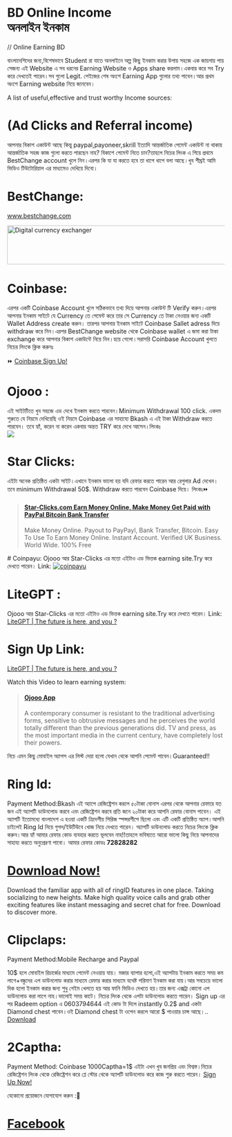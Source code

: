 <h1>BD Online Income<Br>অনলাইন ইনকাম</h1>

// Online Earning BD

 বাংলাদেশিদের জন্য,বিশেষভাবে Student রা যাতে অনলাইনে অল্প কিছু ইনকাম করার উপায় সহজে এক জায়গায় পায় সেজন্য এই 
 Website এ সব ধরনের Earning Website ও Apps share করলাম।একবার করে সব Try করে দেখতেই পারেন।সব গুলো  Legit.
 পেইজের শেষ অংশে Earning App গুলোর তথ্য পাবেন।আর প্রথম অংশে Earning website নিয়ে জানবেন।
 
A list of useful,effective and trust worthy Income sources:
# (Ad Clicks and Referral income)
আপনার বিকাশ একাউন্ট আছে কিন্তু paypal,payoneer,skrill ইত্যাদি আন্তর্জাতিক পেমেন্ট একাউন্ট না থাকায় আন্তর্জাতিক  সহজ কাজ গুলো করতে পারছেন নাহ?
বিকাশে পেমেন্ট নিতে চান?তাহলে নিচের লিংক এ গিয়ে প্রথমে BestChange account খুলে নিন।এরপর কি যা যা করতে হবে তা ধাপে ধাপে বলা আছে।খুব শীঘ্রই আমি ভিডিও টিউটোরিয়াল এর মাধ্যমেও দেখিয়ে দিবো।
# BestChange:
<a target="_blank" href="https://www.bestchange.com/?p=1104275">www.bestchange.com</a>

<a target="_blank" href="https://www.bestchange.com/?p=1104275"><img src="https://www.bestchange.com/images/banners/728x90-9.gif" alt="Digital currency exchanger" title="E-currency exchanger monitor BestChange.com" width="728" height="90" border="0" /></a>
# Coinbase:
 এরপর একটি Coinbase Account খুলে সঠিকভাবে তথ্য দিয়ে আপনার একাউন্ট টি Verify করুন।এরপর আপনার ইনকাম সাইটে যে Currency তে পেমেন্ট করে তার সে Currency তে টাকা নেওয়ার জন্য একটি Wallet Address create করুন।
তারপর আপনার ইনকাম সাইটে Coinbase Sallet adress দিয়ে withdraw করে নিন।এরপর BestChange website থেকে Coinbase wallet এ জমা করা টাকা exchange করে আপনার বিকাশ একাউন্টে নিয়ে নিন।হয়ে গেলো।সরাসরি Coinbase Account খুলতে নিচের লিংকে ক্লিক করুনঃ

⏩ <a href="https://www.coinbase.com/signup"> Coinbase Sign Up! </a>


# Ojooo :
এই সাইটটিতে খুব সহজে এড দেখে ইনকাম করতে পারবেন।Minimum Withdrawal 100 click.
একদম শুরুতে যে নিয়মে দেখিয়েছি ওই নিয়মে Coinbase এর সাহায্যে Bkash এ এই টাকা Withdraw করতে পারবেন।
তবে হ্যাঁ, করেন না করেন একবার অন্তত TRY করে দেখে আসেন।লিংকঃ      
<a href="https://wad.ojooo.com/index.php?r=Z7jT2sXCkqeX" target="_blank" rel="nofollow"><img src="https://wad.ojooo.com/bs_d.php?lng=en&u=2089186" align="center" /></a>
# Star Clicks:
এইটা অনেক প্রতিষ্ঠিত একটা সাইট।এখানে ইনকাম ভালো হয় যদি রেফার করতে পারেন আর রেগুলার Ad দেখেন।তবে minimum Withdrawal 50$. Withdraw করতে পারবেন Coinbase দিয়ে।
লিংকঃ⏩      
<blockquote class="embedly-card"><h4><a href="https://www.star-clicks.com/?ref=50891877">Star-Clicks.com Earn Money Online, Make Money Get Paid with PayPal Bitcoin Bank Transfer</a></h4><p>Make Money Online. Payout to PayPayl, Bank Transfer, Bitcoin. Easy To Use To Earn Money Online. Instant Account. Verified UK Business. World Wide. 100% Free</p></blockquote>
# Coinpayu: 
Ojooo আর Star-Clicks এর মতো এইটাও এড ভিত্তক earning site.Try করে দেখতে পারেন।
Link: 
<a href="https://www.coinpayu.com/?r=Farhan153"><img title="Join coinpayu to earn!" alt="coinpayu" src="https://coinpayu.com/static/advertiser_banner/468X60.gif"></a>

# LiteGPT :
 Ojooo আর Star-Clicks এর মতো এইটাও এড ভিত্তক earning site.Try করে দেখতে পারেন।
Link: 
<a href="https://litegpt.com/default.aspx?u=70654">LiteGPT | The future is here, and you ?</a>

# Sign Up Link:
<a href="https://litegpt.com/register.aspx?u=70654">LiteGPT | The future is here, and you ?</a>

Watch this Video to learn earning system:
<blockquote class="embedly-card"><h4><a href="https://ojooo.com/?ref_wad=Farhan153&o=wad&show_video=video_1">Ojooo App</a></h4><p>A contemporary consumer is resistant to the traditional advertising forms, sensitive to obtrusive messages and he perceives the world totally different than the previous generations did. TV and press, as the most important media in the current century, have completely lost their powers.</p></blockquote>

নিচে এমন কিছু মোবাইল অ্যাপস এর লিস্ট দেয়া হলো যেখান থেকে আপনি পেমেন্ট পাবেন।Guaranteed!!    
# Ring Id:

Payment Method:Bkash 
এই অ্যাপে রেজিষ্ট্রেশন করলে ৫০টাকা বোনাস এরপর থেকে আপনার রেফারে যত জন এই অ্যাপটি ডাউনলোড করবে এবং রেজিষ্ট্রেশন করবে প্রতি জনে ২০টাকা করে আপনি রেফার বোনাস পাবেন।
এই অ্যাপটি ইতোমধ্যে বাংলাদেশ এ হওয়া একটি ত্রিদেশীয় সিরিজ স্পন্সরশীপে ছিলো এবং এটি একটি প্রতিষ্ঠিত অ্যাপ।আপনি চাইলেই Ring Id নিয়ে গুগল/ইউটিউবে খোজ নিয়ে দেখতে পারেন।
অ্যাপটি ডাউনলোড করতে নিচের লিংকে ক্লিক করুন।আর হ্যাঁ আমার রেফার কোড ব্যবহার করতে ভূলবেন নাহ!!তাহলে ভবিষ্যতে আরো ভালো কিছু নিয়ে আপনাদের সাহায্য করতে অনুপ্রেরণা পাবো।
আমার রেফার কোডঃ <b>72828282 </b>              

<a href="http://www.ringid.com/dl?referrer=24327957"><h1>Download Now!</h1></a><p>Download the familiar app with all of ringID features in one place. Taking socializing to new heights. Make high quality voice calls and grab other exciting features like instant messaging and secret chat for free. Download to discover more.</p> 


# Clipclaps:

Payment Method:Mobile Recharge and Paypal 

10$ হলে মোবাইল রিচার্জের মাধ্যমে পেমেন্ট নেওয়ায় যায়।
মজার ব্যাপার হলো,এই অ্যাপটায় ইনকাম করতে সময় কম লাগে+বন্ধুদের এপ ডাউনলোড করার মাধ্যমে রেফার করার মাধ্যমে যথেষ্ট পরিমাণ ইনকাম করা যায়।আর সবচেয়ে ভালো দিক হলো ইনকাম করার জন্য শুধু গেইম খেলতে হয় আর ফানি ভিডিও দেখতে হয়।তার জন্য এক্সট্রা কোনো এপ ডাউনলোড করা লাগে নাহ।ভালোই সময় কাটে।
নিচের লিংক থেকে এপটা ডাউনলোড করতে পারেন।
Sign up এর পর Radeem option এ 0603794644 এই কোড টা দিলে  instantly 0.2$ and একটা Diamond chest পাবেন।ওই Diamond chest টা ওপেন করলে আরো $ পাওয়ার চান্স আছে।..
<a href="https://www.clipclaps.com">Download</a>


# 2Captha: 
Payment Method: Coinbase 
1000Captha=1$
এইটা এখন খুব জনপ্রিয় এবং বিশ্বস্ত।নিচের রেজিষ্ট্রেশন লিংক থেকে রেজিষ্ট্রেশন করে প্লে স্টোর থেকে অ্যাপটি ডাউনলোড করে কাজ শুরু করতে পারেন।
<a href="https://2captcha.com?from=9941147">Sign Up Now!</a>


যেকোনো প্রয়োজনে যোগাযোগ করুন :🔽

<a href="https://facebook.com/fraacks"><h1>Facebook</h1></a>

